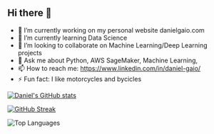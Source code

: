 ## Hi there 👋

- 🔭 I’m currently working on my personal website danielgaio.com
- 🌱 I’m currently learning Data Science
- 👯 I’m looking to collaborate on Machine Learning/Deep Learning projects
- 💬 Ask me about Python, AWS SageMaker, Machine Learning, 
- 📫 How to reach me: https://www.linkedin.com/in/daniel-gaio/
- ⚡ Fun fact: I like motorcycles and bycicles

[![Daniel's GitHub stats](https://github-readme-stats.vercel.app/api?username=danielgaio&show_icons=true)](https://github.com/anuraghazra/github-readme-stats)

[![GitHub Streak](https://streak-stats.demolab.com/?user=danielgaio)](https://git.io/streak-stats)

![Top Languages](https://github-readme-stats.vercel.app/api/top-langs/?username=danielgaio&layout=compact)
